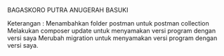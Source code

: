 BAGASKORO PUTRA ANUGERAH BASUKI

Keterangan : 
Menambahkan folder postman untuk postman collection
Melakukan composer update untuk menyamakan versi program dengan versi saya
Merubah migration untuk menyamakan versi program dengan versi saya.

